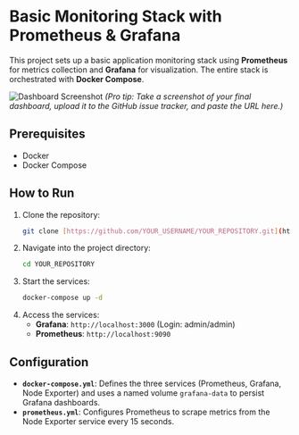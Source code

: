 # Basic Monitoring Stack with Prometheus & Grafana

This project sets up a basic application monitoring stack using **Prometheus** for metrics collection and **Grafana** for visualization. The entire stack is orchestrated with **Docker Compose**.


![Dashboard Screenshot](https://github.com/user-attachments/assets/eb1e0599-9cff-40dd-ae56-5277738ac33)
*(Pro tip: Take a screenshot of your final dashboard, upload it to the GitHub issue tracker, and paste the URL here.)*

## Prerequisites

-   Docker
-   Docker Compose

## How to Run

1.  Clone the repository:
    ```bash
    git clone [https://github.com/YOUR_USERNAME/YOUR_REPOSITORY.git](https://github.com/YOUR_USERNAME/YOUR_REPOSITORY.git)
    ```
2.  Navigate into the project directory:
    ```bash
    cd YOUR_REPOSITORY
    ```
3.  Start the services:
    ```bash
    docker-compose up -d
    ```
4.  Access the services:
    -   **Grafana**: `http://localhost:3000` (Login: admin/admin)
    -   **Prometheus**: `http://localhost:9090`

## Configuration

-   **`docker-compose.yml`**: Defines the three services (Prometheus, Grafana, Node Exporter) and uses a named volume `grafana-data` to persist Grafana dashboards.
-   **`prometheus.yml`**: Configures Prometheus to scrape metrics from the Node Exporter service every 15 seconds.